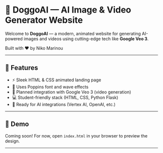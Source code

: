 # 🐶 DoggoAI — AI Image & Video Generator Website

Welcome to **DoggoAI** — a modern, animated website for generating AI-powered images and videos using cutting-edge tech like **Google Veo 3**.

Built with ❤️ by Niko Marinou

---

## 🚀 Features

- ⚡ Sleek HTML & CSS animated landing page
- 🎨 Uses Poppins font and wave effects
- 🎥 Planned integration with Google Veo 3 (video generation)
- 💻 Student-friendly stack (HTML, CSS, Python Flask)
- 🧠 Ready for AI integrations (Vertex AI, OpenAI, etc.)

---

## 📸 Demo

Coming soon! For now, open `index.html` in your browser to preview the design.

---
